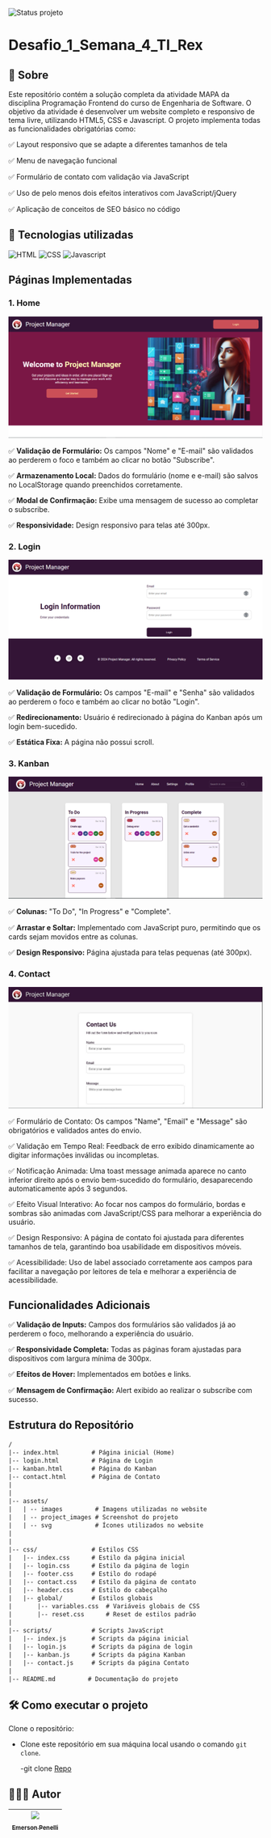 ![Status projeto](https://img.shields.io/badge/STATUS-Finalizado-blue?style=for-the-badge)

# Desafio_1_Semana_4_TI_Rex

## 📌 Sobre

Este repositório contém a solução completa da atividade MAPA da disciplina Programação Frontend do curso de Engenharia de Software. O objetivo da atividade é desenvolver um website completo e responsivo de tema livre, utilizando HTML5, CSS e Javascript. O projeto implementa todas as funcionalidades obrigatórias como:

✅ Layout responsivo que se adapte a diferentes tamanhos de tela

✅ Menu de navegação funcional

✅ Formulário de contato com validação via JavaScript

✅ Uso de pelo menos dois efeitos interativos com JavaScript/jQuery

✅ Aplicação de conceitos de SEO básico no código

## 🚀 Tecnologias utilizadas

![HTML](https://img.shields.io/badge/HTML5-E34F26?style=for-the-badge&logo=html5&logoColor=white)
![CSS](https://img.shields.io/badge/CSS3-1572B6?style=for-the-badge&logo=css3&logoColor=white)
![Javascript](https://img.shields.io/badge/JavaScript-F7DF1E?style=for-the-badge&logo=javascript&logoColor=black)

## Páginas Implementadas

### 1. Home

<img src="./assets/project_images/screenshot_1.PNG" />

✅ **Validação de Formulário:** Os campos "Nome" e "E-mail" são validados ao perderem o foco e também ao clicar no botão "Subscribe".

✅ **Armazenamento Local:** Dados do formulário (nome e e-mail) são salvos no LocalStorage quando preenchidos corretamente.

✅ **Modal de Confirmação:** Exibe uma mensagem de sucesso ao completar o subscribe.

✅ **Responsividade:** Design responsivo para telas até 300px.

### 2. Login

<img src="./assets/project_images/screenshot_2.PNG" />

✅ **Validação de Formulário:** Os campos "E-mail" e "Senha" são validados ao perderem o foco e também ao clicar no botão "Login".

✅ **Redirecionamento:** Usuário é redirecionado à página do Kanban após um login bem-sucedido.

✅ **Estática Fixa:** A página não possui scroll.

### 3. Kanban

<img src="./assets/project_images/screenshot_3.PNG" />

✅ **Colunas:** "To Do", "In Progress" e "Complete".

✅ **Arrastar e Soltar:** Implementado com JavaScript puro, permitindo que os cards sejam movidos entre as colunas.

✅ **Design Responsivo:** Página ajustada para telas pequenas (até 300px).

### 4. Contact

<img src="./assets/project_images/screenshot_4.PNG" />

✅ Formulário de Contato: Os campos "Name", "Email" e "Message" são obrigatórios e validados antes do envio.

✅ Validação em Tempo Real: Feedback de erro exibido dinamicamente ao digitar informações inválidas ou incompletas.

✅ Notificação Animada: Uma toast message animada aparece no canto inferior direito após o envio bem-sucedido do formulário, desaparecendo automaticamente após 3 segundos.

✅ Efeito Visual Interativo: Ao focar nos campos do formulário, bordas e sombras são animadas com JavaScript/CSS para melhorar a experiência do usuário.

✅ Design Responsivo: A página de contato foi ajustada para diferentes tamanhos de tela, garantindo boa usabilidade em dispositivos móveis.

✅ Acessibilidade: Uso de label associado corretamente aos campos para facilitar a navegação por leitores de tela e melhorar a experiência de acessibilidade.

## Funcionalidades Adicionais

✅ **Validação de Inputs:** Campos dos formulários são validados já ao perderem o foco, melhorando a experiência do usuário.

✅ **Responsividade Completa:** Todas as páginas foram ajustadas para dispositivos com largura mínima de 300px.

✅ **Efeitos de Hover:** Implementados em botões e links.

✅ **Mensagem de Confirmação:** Alert exibido ao realizar o subscribe com sucesso.

## Estrutura do Repositório

```
/
|-- index.html         # Página inicial (Home)
|-- login.html         # Página de Login
|-- kanban.html        # Página do Kanban
|-- contact.html       # Página de Contato
|
|
|-- assets/
|   | -- images         # Imagens utilizadas no website
|   | -- project_images # Screenshot do projeto
|   | -- svg            # Ícones utilizados no website
|
|
|-- css/               # Estilos CSS
|   |-- index.css      # Estilo da página inicial
|   |-- login.css      # Estilo da página de login
|   |-- footer.css     # Estilo do rodapé
|   |-- contact.css    # Estilo da página de contato
|   |-- header.css     # Estilo do cabeçalho
|   |-- global/        # Estilos globais
|       |-- variables.css  # Variáveis globais de CSS
|       |-- reset.css      # Reset de estilos padrão
|
|-- scripts/           # Scripts JavaScript
|   |-- index.js       # Scripts da página inicial
|   |-- login.js       # Scripts da página de login
|   |-- kanban.js      # Scripts da página Kanban
|   |-- contact.js     # Scripts da página Contato
|
|-- README.md         # Documentação do projeto
```

## 🛠️ Como executar o projeto

Clone o repositório:

- Clone este repositório em sua máquina local usando o comando `git clone`.

  -git clone [Repo](https://github.com/EmersonPenelli/ProjectManager)

## 🙋🏻‍♂️ Autor

| [<img src="https://avatars.githubusercontent.com/u/132641090?v=4" width=115><br><sub>Emerson Penelli</sub>](https://github.com/EmersonPenelli) |
| :--------------------------------------------------------------------------------------------------------------------------------------------: |

